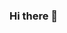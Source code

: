 ### Hi there 👋

<!--
**EduardoHenriques/EduardoHenriques** is a ✨ _special_ ✨ repository because its `README.md` (this file) appears on your GitHub profile.

Here are some ideas to get you started:

- 🔭 I’m currently working on ...
- 🌱 I’m currently learning ...
- 👯 I’m looking to collaborate on ...
- 🤔 I’m looking for help with ...
- 💬 Ask me about ...
# 📫 How to reach me: eduardofchenriques@outlook.com 
# 😄 Pronouns: he/him
- ⚡ Fun fact: ...
-->
